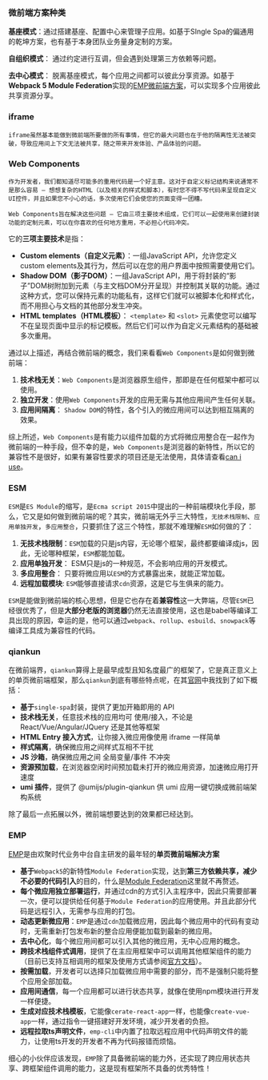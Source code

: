 ###  微前端方案种类

**基座模式**：通过搭建基座、配置中心来管理子应用。如基于SIngle Spa的偏通用的乾坤方案，也有基于本身团队业务量身定制的方案。

**自组织模式**： 通过约定进行互调，但会遇到处理第三方依赖等问题。

**去中心模式**： 脱离基座模式，每个应用之间都可以彼此分享资源。如基于**Webpack 5 Module Federation**实现的[EMP微前端方案](https://github.com/efoxTeam/emp)，可以实现多个应用彼此共享资源分享。

### iframe

```text
iframe虽然基本能做到微前端所要做的所有事情，但它的最大问题也在于他的隔离性无法被突破，导致应用间上下文无法被共享，随之带来开发体验、产品体验的问题。
```

### Web Components

```text
作为开发者，我们都知道尽可能多的重用代码是一个好主意。这对于自定义标记结构来说通常不是那么容易 — 想想复杂的HTML（以及相关的样式和脚本），有时您不得不写代码来呈现自定义UI控件，并且如果您不小心的话，多次使用它们会使您的页面变得一团糟。

Web Components旨在解决这些问题 — 它由三项主要技术组成，它们可以一起使用来创建封装功能的定制元素，可以在你喜欢的任何地方重用，不必担心代码冲突。
```

它的**三项主要技术**是指：

- **Custom elements（自定义元素）**：一组JavaScript API，允许您定义custom elements及其行为，然后可以在您的用户界面中按照需要使用它们。
- **Shadow DOM（影子DOM）**：一组JavaScript API，用于将封装的“影子”DOM树附加到元素（与主文档DOM分开呈现）并控制其关联的功能。通过这种方式，您可以保持元素的功能私有，这样它们就可以被脚本化和样式化，而不用担心与文档的其他部分发生冲突。
- **HTML templates（HTML模板）**： `<template>` 和 `<slot>` 元素使您可以编写不在呈现页面中显示的标记模板。然后它们可以作为自定义元素结构的基础被多次重用。

通过以上描述，再结合微前端的概念，我们来看看`Web Components`是如何做到微前端：

1. **技术栈无关**：`Web Components`是浏览器原生组件，那即是在任何框架中都可以使用。
2. **独立开发**：使用`Web Components`开发的应用无需与其他应用间产生任何关联。
3. **应用间隔离**： `Shadow DOM`的特性，各个引入的微应用间可以达到相互隔离的效果。

综上所述，`Web Components`是有能力以组件加载的方式将微应用整合在一起作为微前端的一种手段，但不幸的是，`Web Components`是浏览器的新特性，所以它的兼容性不是很好，如果有兼容性要求的项目还是无法使用，具体请查看[can i use](https://link.zhihu.com/?target=https%3A//caniuse.com/%3Fsearch%3DWebComponents)。

### ESM

`ESM`是`ES Module`的缩写，是`Ecma script 2015`中提出的一种前端模块化手段，那么，它又是如何做到微前端的呢？其实，微前端无外乎三大特性，`无技术栈限制`、`应用单独开发`，`多应用整合`，只要抓住了这三个特性，那就不难理解`ESM`如何做的了：

1. **无技术栈限制**：`ESM`加载的只是js内容，无论哪个框架，最终都要编译成js，因此，无论哪种框架，`ESM`都能加载。
2. **应用单独开发**： ESM只是js的一种规范，不会影响应用的开发模式。
3. **多应用整合**： 只要将微应用以`ESM`的方式暴露出来，就能正常加载。
4. **远程加载模块**: `ESM`能够直接请求`cdn`资源，这是它与生俱来的能力。

`ESM`是能做到微前端的核心思想，但是它也存在着**兼容性**这一大弊端，尽管`ESM`已经很优秀了，但是**大部分老版的浏览器**仍然无法直接使用，这也是babel等编译工具出现的原因，幸运的是，他可以通过`webpack`、`rollup`、`esbuild`、`snowpack`等编译工具成为兼容性的代码。

### qiankun

在微前端界，`qiankun`算得上是最早成型且知名度最广的框架了，它是真正意义上的单页微前端框架，那么`qiankun`到底有哪些特点呢，在其[官网](https://link.zhihu.com/?target=https%3A//qiankun.umijs.org/zh/guide)中我找到了如下概括：

- **基于**`single-spa`封装，提供了更加开箱即用的 API
- **技术栈无关**，任意技术栈的应用均可 使用/接入，不论是 React/Vue/Angular/JQuery 还是其他等框架
- **HTML Entry 接入方式**，让你接入微应用像使用 iframe 一样简单
- **样式隔离**，确保微应用之间样式互相不干扰
- **JS 沙箱**，确保微应用之间 全局变量/事件 不冲突
- **资源预加载**，在浏览器空闲时间预加载未打开的微应用资源，加速微应用打开速度
- **umi 插件**，提供了 @umijs/plugin-qiankun 供 umi 应用一键切换成微前端架构系统

除了最后一点拓展以外，微前端想要达到的效果都已经达到。

### EMP

[EMP](https://link.zhihu.com/?target=https%3A//github.com/efoxTeam/emp)是由欢聚时代业务中台自主研发的最年轻的**单页微前端解决方案**

- **基于**`Webpack5`的新特性`Module Federation`实现，达到**第三方依赖共享，减少不必要的代码引入**的目的，什么是[Module Federation](https://link.zhihu.com/?target=https%3A//juejin.cn/post/6895324456668495880)这里就不再赘述。
- **每个微应用独立部署运行**，并通过cdn的方式引入主程序中，因此只需要部署一次，便可以提供给任何基于`Module Federation`的应用使用。并且此部分代码是远程引入，无需参与应用的打包。
- **动态更新微应用**：`EMP`是通过`cdn`加载微应用，因此每个微应用中的代码有变动时，无需重新打包发布新的整合应用便能加载到最新的微应用。
- **去中心化**，每个微应用间都可以引入其他的微应用，无中心应用的概念。
- **跨技术栈组件式调用**，提供了在主应用框架中可以调用其他框架组件的能力（目前已支持互相调用的框架及使用方式请参阅[官方文档](https://link.zhihu.com/?target=https%3A//github.com/efoxTeam/emp/blob/main/README-zh_CN.md)）。
- **按需加载**，开发者可以选择只加载微应用中需要的部分，而不是强制只能将整个应用全部加载。
- **应用间通信**，每一个应用都可以进行状态共享，就像在使用npm模块进行开发一样便捷。
- **生成对应技术栈模板**，它能像`cerate-react-app`一样，也能像`create-vue-app`一样，通过指令一键搭建好开发环境，减少开发者的负担。
- **远程拉取ts声明文件**，`emp-cli`中内置了拉取远程应用中代码声明文件的能力，让使用ts开发的开发者不再为代码报错而烦恼。

细心的小伙伴应该发现，`EMP`除了具备微前端的能力外，还实现了跨应用状态共享、跨框架组件调用的能力，这是现有框架所不具备的优秀特性！
